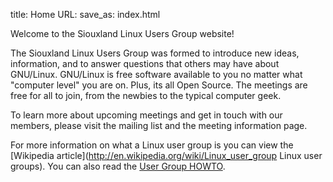 title: Home
URL:
save_as: index.html

Welcome to the Siouxland Linux Users Group website!

The Siouxland Linux Users Group was formed to introduce new ideas, information,
and to answer questions that others may have about GNU/Linux. GNU/Linux is free
software available to you no matter what "computer level" you are on. Plus, its
all Open Source. The meetings are free for all to join, from the newbies to the
typical computer geek.

To learn more about upcoming meetings and get in touch with our members, please
visit the mailing list and the meeting information page.

For more information on what a Linux user group is you can view the [Wikipedia
article](http://en.wikipedia.org/wiki/Linux_user_group Linux user groups). You
can also read the [User Group
HOWTO](http://www.tldp.org/HOWTO/User-Group-HOWTO.html).

